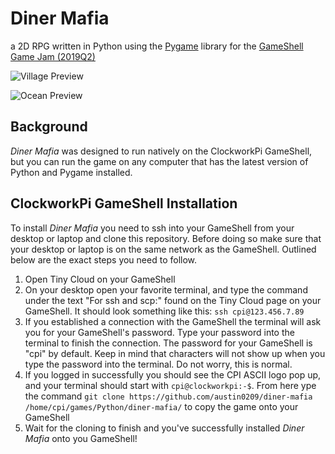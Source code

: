 # Diner Mafia

a 2D RPG written in Python using the [Pygame](https://www.pygame.org/wiki/about) library for the [GameShell Game Jam (2019Q2)](https://itch.io/jam/gameshell-19q2)

![Village Preview](https://user-images.githubusercontent.com/43303199/60409412-1fed9700-9b89-11e9-8d5f-710882a2e7e4.gif)

![Ocean Preview](https://user-images.githubusercontent.com/43303199/60409411-1f550080-9b89-11e9-9ce0-e78e7a7a57f8.gif)

## Background

*Diner Mafia* was designed to run natively on the ClockworkPi GameShell, but you can run the game on any computer that has the latest version of Python and Pygame installed.

## ClockworkPi GameShell Installation

To install *Diner Mafia* you need to ssh into your GameShell from your desktop or laptop and clone this repository. Before doing so make sure that your desktop or laptop is on the same network as the GameShell. Outlined below are the exact steps you need to follow.

1. Open Tiny Cloud on your GameShell
2. On your desktop open your favorite terminal, and type the command under the text "For ssh and scp:" found on the Tiny Cloud page on your GameShell. It should look something like this: `ssh cpi@123.456.7.89`
3. If you established a connection with the GameShell the terminal will ask you for your GameShell's password. Type your password into the terminal to finish the connection. The password for your GameShell is "cpi" by default. Keep in mind that characters will not show up when you type the password into the terminal. Do not worry, this is normal.
4. If you logged in successfully you should see the CPI ASCII logo pop up, and your terminal should start with `cpi@clockworkpi:-$`. From here ype the command `git clone https://github.com/austin0209/diner-mafia /home/cpi/games/Python/diner-mafia/` to copy the game onto your GameShell
5. Wait for the cloning to finish and you've successfully installed *Diner Mafia* onto you GameShell!
